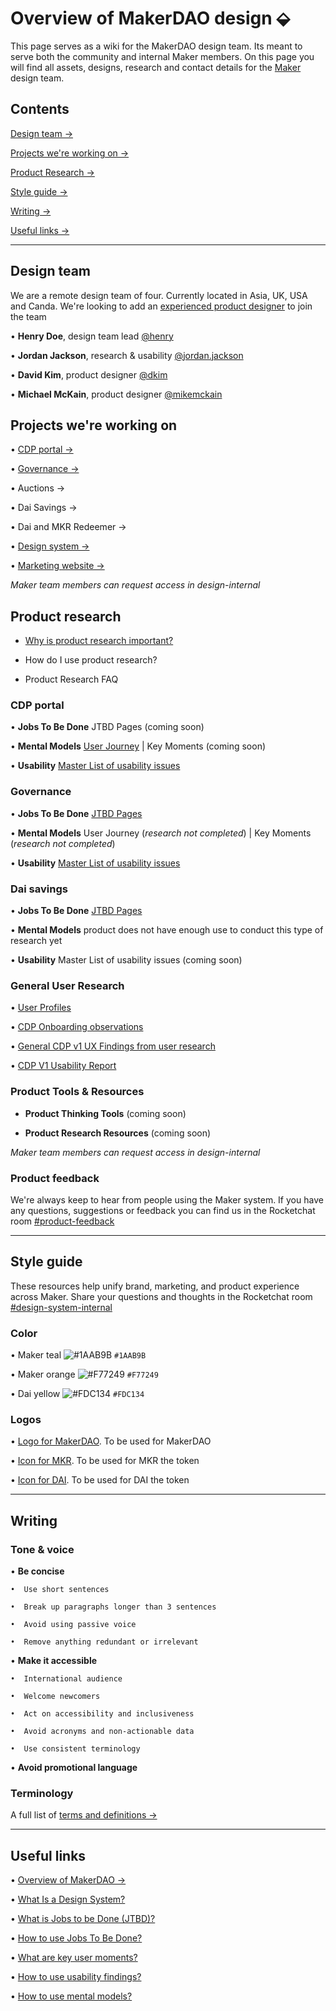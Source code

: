 # Overview of MakerDAO design ⬙

This page serves as a wiki for the MakerDAO design team. Its meant to serve both the community and internal Maker members. On this page you will find all assets, designs, research and contact details for the [Maker](https://makerdao.com/) design team. 

## Contents
[Design team →](https://github.com/hcdoe/Overview-of-MakerDAO-design#design-team)

[Projects we're working on →](https://github.com/hcdoe/Overview-of-MakerDAO-design#projects-were-working-on)

[Product Research →](https://github.com/hcdoe/Overview-of-MakerDAO-design#product-research)

[Style guide →](https://github.com/hcdoe/Overview-of-MakerDAO-design#style-guide)

[Writing →](https://github.com/hcdoe/Overview-of-MakerDAO-design#writing)

[Useful links →](https://github.com/hcdoe/Overview-of-MakerDAO-design#useful-links)



---

## Design team
We are a remote design team of four. Currently located in Asia, UK, USA and Canda. We're looking to add an [experienced product designer](https://makerdao.com/careers/product-designer) to join the team

•  **Henry Doe**, design team lead [@henry](https://chat.makerdao.com/home)

•  **Jordan Jackson**, research & usability [@jordan.jackson](https://chat.makerdao.com/home)

•  **David Kim**, product designer [@dkim](https://chat.makerdao.com/home)

•  **Michael McKain**, product designer [@mikemckain](https://chat.makerdao.com/home)

## Projects we're working on
•  [CDP portal →](https://www.figma.com/file/L89YEqsCYo0yZ07Lwc5dVBaJ/Multi-Collateral-CDP-Portal?node-id=168%3A12)

•  [Governance →](https://www.figma.com/file/P3WU8leDECFDItgLx4gh22t9/Governance?node-id=227%3A11)

•  Auctions →

•  Dai Savings →

•  Dai and MKR Redeemer →

•  [Design system →](https://www.figma.com/file/WD1TVy5hFtVkWgd7hvhbzFIe/Components?node-id=1595%3A36)

•  [Marketing website →](https://www.figma.com/file/BJKZPfODBGLwxkpTJuxdj6Kb/makerdao.com?node-id=0%3A1)

*Maker team members can request access in design-internal*


## Product research 


* [Why is product research important?](https://docs.google.com/document/d/1SHCAXIla6fqaXFQ8LNTRLNrb5NFNvH5pG0Ho56MNCT8/edit) 


* How do I use product research?


* Product Research FAQ


### CDP portal 



•  **Jobs To Be Done** JTBD Pages (coming soon) 




•  **Mental Models** [User Journey](https://airtable.com/invite/l?inviteId=invU5fbDDGigJjQAD&inviteToken=087d66c38aabee2be319f58bede8832f6989dba6ce5e43922af6bccd2c164379) | Key Moments (coming soon) 



• **Usability** [Master List of usability issues](https://airtable.com/invite/l?inviteId=invU5fbDDGigJjQAD&inviteToken=087d66c38aabee2be319f58bede8832f6989dba6ce5e43922af6bccd2c164379) 


### Governance  


• **Jobs To Be Done** [JTBD Pages](https://docs.google.com/document/d/1ScDOZ5o2AuJsiNapTkvXRMZzyGGXtvdZboyiuMU1oJM/edit)



• **Mental Models**  User Journey (*research not completed*) |  Key Moments (*research not completed*) 



• **Usability**  [Master List of usability issues](https://airtable.com/invite/l?inviteId=invRNtf2iqZlbM2vB&inviteToken=bb511988a5159bff8b8cae5e56dcf195fbb93ba059e8521740acfe0f610cb968)   



### Dai savings 



• **Jobs To Be Done** [JTBD Pages](https://www.figma.com/file/ZXwn0H9FOUUaaCKbwDgmetbN/JTBD-Template?node-id=33%3A3) 


• **Mental Models**  product does not have enough use to conduct this type of research yet


• **Usability** Master List of usability issues (coming soon)




### General User Research 



• [User Profiles](https://docs.google.com/document/d/1cy6CPDBj3_fA4Z8exOYUmALMWBdwyJmM18gT72gv4pY/edit)

• [ CDP Onboarding observations](https://docs.google.com/document/d/1vLxf7-Us0DjpKcv71njqaGQy_9Iz-MoLjgu5y4fvV_g/edit)

• [General CDP v1 UX Findings from user research](https://docs.google.com/document/d/1JbCKkrKvyl6x0fOTWb5XPh4swJ8R6x3UbnCSNd8Bvsk/edit)

• [CDP V1 Usability Report](https://docs.google.com/document/d/1MHMi33V0lKyZ9VIbEfEW-nb_tN0Y-Wy6amu7yDwqbdQ/edit)     




### Product Tools & Resources 



* **Product Thinking Tools** (coming soon)




* **Product Research Resources** (coming soon)



*Maker team members can request access in design-internal*


### Product feedback 

We're always keep to hear from people using the Maker system. If you have any questions, suggestions or feedback you can find us in the Rocketchat room [#product-feedback](https://chat.makerdao.com/home)


---


## Style guide
These resources help unify brand, marketing, and product experience across Maker. Share your questions and thoughts in the Rocketchat room [#design-system-internal](https://chat.makerdao.com/home)

### Color

•  Maker teal ![#1AAB9B](https://placehold.it/15/1AAB9B/000000?text=+) `#1AAB9B`

•  Maker orange ![#F77249](https://placehold.it/15/F77249/000000?text=+) `#F77249`

•  Dai yellow ![#FDC134](https://placehold.it/15/FDC134/000000?text=+) `#FDC134`

### Logos
• [Logo for MakerDAO](https://github.com/makerdao/Overview-of-MakerDAO-design/tree/master/MakerDAO). To be used for MakerDAO

• [Icon for MKR](https://github.com/hcdoe/Overview-of-MakerDAO-design/tree/master/MKR). To be used for MKR the token

• [Icon for DAI](https://github.com/hcdoe/Overview-of-MakerDAO-design/tree/master/DAI). To be used for DAI the token

---

## Writing
### Tone & voice 
•  **Be concise**

    •  Use short sentences

    •  Break up paragraphs longer than 3 sentences

    •  Avoid using passive voice

    •  Remove anything redundant or irrelevant

•  **Make it accessible**

    •  International audience

    •  Welcome newcomers

    •  Act on accessibility and inclusiveness

    •  Avoid acronyms and non-actionable data

    •  Use consistent terminology 

•  **Avoid promotional language**


### Terminology
A full list of [terms and definitions →](https://airtable.com/shr93DOZR1FHNJv4Y/tblv6XRHv27cAvKad)

---


## Useful links

•  [Overview of MakerDAO →](https://github.com/makerdao/awesome-makerdao/blob/master/README.md)

•  [What Is a Design System?](https://forumone.com/ideas/what-is-design-system)

•  [What is Jobs to be Done (JTBD)?](https://jtbd.info/2-what-is-jobs-to-be-done-jtbd-796b82081cca) 

•  [How to use Jobs To Be Done?](https://justinjackson.ca/what-is-jobs-to-be-done)    

•  [What are key user moments?](https://alexiskold.net/2016/06/01/what-is-the-magic-moment-for-your-startup/)  

•  [How to use usability findings?](https://www.nngroup.com/articles/the-most-important-usability-activity/)  

•  [How to use mental models?](https://www.nngroup.com/articles/mental-models/) 





